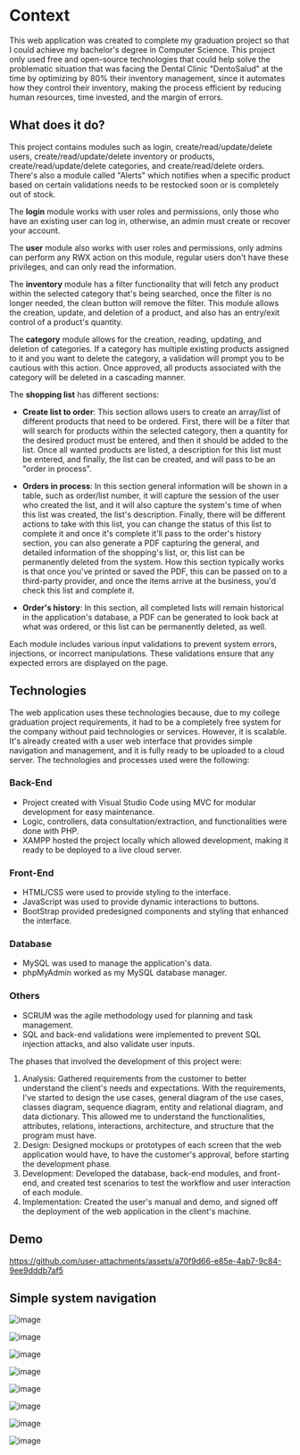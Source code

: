 # Context
This web application was created to complete my graduation project so that I could achieve my bachelor's degree in Computer Science. This project only used free and open-source technologies that could help solve the problematic situation that was facing the Dental Clinic "DentoSalud" at the time by optimizing by 80% their inventory management, since it automates how they control their inventory, making the process efficient by reducing human resources, time invested, and the margin of errors. 

## What does it do?

This project contains modules such as login, create/read/update/delete users, create/read/update/delete inventory or products, create/read/update/delete categories, and create/read/delete orders. There's also a module called "Alerts" which notifies when a specific product based on certain validations needs to be restocked soon or is completely out of stock.

The **login** module works with user roles and permissions, only those who have an existing user can log in, otherwise, an admin must create or recover your account.

The **user** module also works with user roles and permissions, only admins can perform any RWX action on this module, regular users don't have these privileges, and can only read the information.

The **inventory** module has a filter functionality that will fetch any product within the selected category that's being searched, once the filter is no longer needed, the clean button will remove the filter. This module allows the creation, update, and deletion of a product, and also has an entry/exit control of a product's quantity.

The **category** module allows for the creation, reading, updating, and deletion of categories. If a category has multiple existing products assigned to it and you want to delete the category, a validation will prompt you to be cautious with this action. Once approved, all products associated with the category will be deleted in a cascading manner.

The **shopping list** has different sections:
  - **Create list to order**: This section allows users to create an array/list of different products that need to be ordered. First, there will be a filter that will search for products within the selected category, then a quantity for the desired product must be entered, and then it should be added to the list. Once all wanted products are listed, a description for this list must be entered, and finally, the list can be created, and will pass to be an "order in process".
    
  - **Orders in process**: In this section general information will be shown in a table, such as order/list number, it will capture the session of the user who created the list, and it will also capture the system's time of when this list was created, the list's description. Finally, there will be different actions to take with this list, you can change the status of this list to complete it and once it's complete it'll pass to the order's history section, you can also generate a PDF capturing the general, and detailed information of the shopping's list, or, this list can be permanently deleted from the system. How this section typically works is that once you've printed or saved the PDF, this can be passed on to a third-party provider, and once the items arrive at the business, you'd check this list and complete it.
    
  - **Order's history**: In this section, all completed lists will remain historical in the application's database, a PDF can be generated to look back at what was ordered, or this list can be permanently deleted, as well.

Each module includes various input validations to prevent system errors, injections, or incorrect manipulations. These validations ensure that any expected errors are displayed on the page.

## Technologies

The web application uses these technologies because, due to my college graduation project requirements, it had to be a completely free system for the company without paid technologies or services. However, it is scalable. It's already created with a user web interface that provides simple navigation and management, and it is fully ready to be uploaded to a cloud server. The technologies and processes used were the following:

### Back-End
  - Project created with Visual Studio Code using MVC for modular development for easy maintenance.
  - Logic, controllers, data consultation/extraction, and functionalities were done with PHP.
  - XAMPP hosted the project locally which allowed development, making it ready to be deployed to a live cloud server.

### Front-End 
  - HTML/CSS were used to provide styling to the interface.
  - JavaScript was used to provide dynamic interactions to buttons.
  - BootStrap provided predesigned components and styling that enhanced the interface.

### Database
  - MySQL was used to manage the application's data.
  - phpMyAdmin worked as my MySQL database manager.

### Others
  - SCRUM was the agile methodology used for planning and task management.
  - SQL and back-end validations were implemented to prevent SQL injection attacks, and also validate user inputs.

The phases that involved the development of this project were:
1. Analysis: Gathered requirements from the customer to better understand the client's needs and expectations. With the requirements, I've started to design the use cases, general diagram of the use cases, classes diagram, sequence diagram, entity and relational diagram, and data dictionary. This allowed me to understand the functionalities, attributes, relations, interactions, architecture, and structure that the program must have.
2. Design: Designed mockups or prototypes of each screen that the web application would have, to have the customer's approval, before starting the development phase.
3. Development: Developed the database, back-end modules, and front-end, and created test scenarios to test the workflow and user interaction of each module. 
4. Implementation: Created the user's manual and demo, and signed off the deployment of the web application in the client's machine.

## Demo

https://github.com/user-attachments/assets/a70f9d66-e85e-4ab7-9c84-9ee9dddb7af5

## Simple system navigation

![image](https://github.com/user-attachments/assets/16919593-b522-469c-bc82-737706362523)

![image](https://github.com/user-attachments/assets/9d6c16f6-8d74-41e4-919c-81366eb27943)

![image](https://github.com/user-attachments/assets/b2457124-0415-4992-a4c8-ced810fec349)

![image](https://github.com/user-attachments/assets/5f920767-0af7-4789-91a6-cb18df971b24)

![image](https://github.com/user-attachments/assets/7b401ef6-2202-4329-9535-863bca640ccc)

![image](https://github.com/user-attachments/assets/06ae3a00-02f7-4e58-b374-33ac758866b1)

![image](https://github.com/user-attachments/assets/fad7d1a1-ecbd-4963-a4fc-53fcfb16704c)

![image](https://github.com/user-attachments/assets/caa907be-0e2f-4143-afda-526aba7aafdf)


